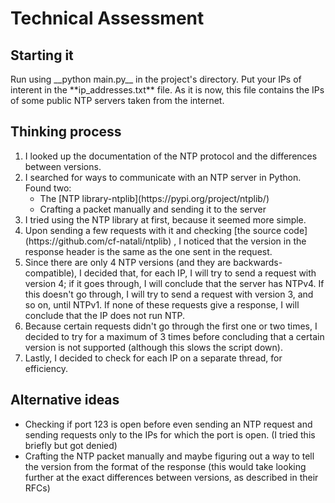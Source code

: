 # Technical Assessment
 <h2>Starting it</h2>
 Run using __python main.py__ in the project's directory. Put your IPs of interent in the **ip_addresses.txt** file. As it is now,
 this file contains the IPs of some public NTP servers taken from the internet.
 <h2>Thinking process</h2>
<ol>
 <li> I looked up the documentation of the NTP protocol and the differences between versions.</li>
 <li> I searched for ways to communicate with an NTP server in Python. Found two:
  <ul>
   <li> The [NTP library-ntplib](https://pypi.org/project/ntplib/) </li>
   <li> Crafting a packet manually and sending it to the server</li>
  </ul>
 </li>
 <li> I tried using the NTP library at first, because it seemed more simple.</li>
 <li> Upon sending a few requests with it and checking [the source code](https://github.com/cf-natali/ntplib) ,
      I noticed that the version in the response header is the same as the one sent in the request.
 </li>
 <li> Since there are only 4 NTP versions (and they are backwards-compatible), I decided that, for each IP, I will try to send a 
      request with version 4; if it goes through, I will conclude that the server has NTPv4. If this doesn't go through, I will
      try to send a request with version 3, and so on, until NTPv1. If none of these requests give a response, I will conclude
      that the IP does not run NTP.
 </li>
 <li> Because certain requests didn't go through the first one or two times, I decided to try for a maximum of 3 times before
      concluding that a certain version is not supported (although this slows the script down). 
 </li>
 <li> Lastly, I decided to check for each IP on a separate thread, for efficiency.
 </li>
</ol>

<h2>Alternative ideas</h2>
<ul>
 <li>Checking if port 123 is open before even sending an NTP request and sending requests only to the IPs
     for which the port is open. (I tried this briefly but got denied)
 </li>
 <li>Crafting the NTP packet manually and maybe figuring out a way to tell the version from the format of the response
     (this would take looking further at the exact differences between versions, as described in their RFCs)
 </li>
</ul>
